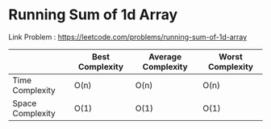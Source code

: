 # Running Sum of 1d Array

Link Problem : https://leetcode.com/problems/running-sum-of-1d-array

|                  | Best Complexity | Average Complexity | Worst Complexity |
|------------------|-----------------|--------------------|------------------|
| Time Complexity  | O(n)            | O(n)               | O(n)             |
| Space Complexity | O(1)            | O(1)               | O(1)             |
